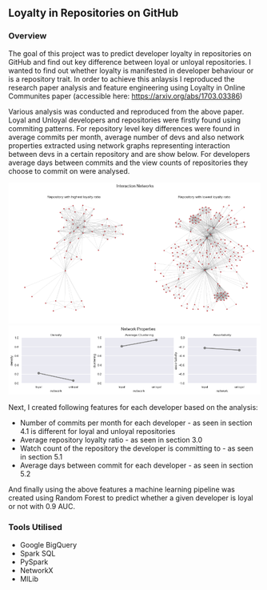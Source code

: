 ## Loyalty in Repositories on GitHub

### Overview

The goal of this project was to predict developer loyalty in repositories on GitHub and find out key difference between loyal or unloyal repositories. I wanted to find out whether loyalty is manifested in developer behaviour or is a repository trait. In order to achieve this anlaysis I reproduced the research paper analysis and feature engineering using Loyalty in Online Communites paper (accessible here: https://arxiv.org/abs/1703.03386)

Various analysis was conducted and reproduced from the above paper. Loyal and Unloyal developers and repositories were firstly found using commiting patterns. For repository level key differences were found in average commits per month, average number of devs and also network properties extracted using network graphs representing interaction between devs in a certain repository and are show below. For developers average days between commits and the view counts of repositories they choose to commit on were analysed.

<img src="loyal.png?raw=true"/>
<img src="loyal2.png?raw=true"/>

Next, I created following features for each developer based on the analysis:
- Number of commits per month for each developer - as seen in section 4.1 is different for loyal and unloyal repositories
- Average repository loyalty ratio - as seen in section 3.0
- Watch count of the repository the developer is committing to - as seen in section 5.1
- Average days between commit for each developer - as seen in section 5.2

And finally using the above features a machine learning pipeline was created using Random Forest to predict whether a given developer is loyal or not with 0.9 AUC.

### Tools Utilised
- Google BigQuery
- Spark SQL
- PySpark
- NetworkX
- MlLib
